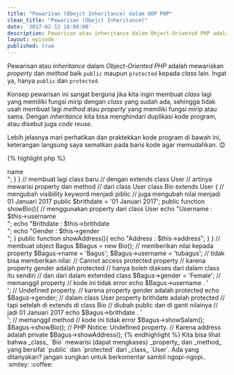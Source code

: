 ```yaml
---
title: "Pewarisan (Obejct Inheritance) dalam OOP PHP"
clean_title: "Pewarisan (Obejct Inheritance)"
date: '2017-02-13 10:08:00'
description: Pewarisan atau inheritance dalam Object-Oriented PHP adalah mewariskan property dan method baik public maupun protected kepada class lain. Ingat ya, hanya public dan protected.
layout: episode
published: true
---
```


Pewarisan atau _inheritance_ dalam _Object-Oriented PHP_ adalah mewariskan _property_ dan _method_ baik `public` maupun `protected` kepada _class_ lain. Ingat ya, hanya `public` dan `protected`.

Konsep pewarisan ini sangat berguna jika kita ingin membuat _class_ lagi yang memiliki fungsi mirip dengan _class_ yang sudah ada, sehingga tidak usah membuat lagi _method_ atau _property_ yang memiliki fungsi mirip atau sama. Dengan _inheritance_ kita bisa menghindari duplikasi kode program, atau disebut juga _code reuse_.

Lebih jelasnya mari perhatikan dan praktekkan kode program di bawah ini, keterangan langsung saya sematkan pada baris kode agar memudahkan. :blush:

{% highlight php %}
<?php
class User
{
    public $name;
    public $username;
    protected $brithdate = '03 Juni 2016';
    private $address = 'Yogyakarta';
    protected $gender = 'Male';

    public function showSalam(){
        echo "Salam... nama saya $this->name <br/>";
    }
}

// membuat lagi class baru
// dengan extends class User
// artinya mewarisi property dan method
// dari class User
class Bio extends User
{
    // mengubah visibility keyword menjadi piblic
    // juga mengubah nilai menjadi 01 Januari 2017
    public $brithdate = '01 Januari 2017';

    public function showBio(){
        // menggunakan property dari class User
        echo "Username : $this->username <br/>";
        echo "Brithdate : $this->brithdate <br/>";
        echo "Gender : $this->gender <br/>";
    }

    public function showAddress(){
        echo "Address : $this->address";
    }
}

// membuat object Bagus
$Bagus = new Bio();

// memberikan nilai kepada property
$Bagus->name = 'Bagus';
$Bagus->username = 'tubagus';

// tidak bisa memberikan nilai:
// Cannot access protected property
// karena property gender adalah protected
// hanya boleh diakses dari dalam class itu sendiri
// dan dari dalam extended class
$Bagus->gender = 'Female';

// memanggil property
// kode ini tidak error
echo $Bagus->username . '<br/>';

// Undefined property.
// karena property gender adalah protected
echo $Bagus->gender;

// dalam class User property brithdate adalah protected
// tapi setelah di extends di class Bio
// diubah public dan di ganti nilainya
// jadi 01 Januari 2017
echo $Bagus->brithdate . '<br/>';

// memanggil method
// kode ini tidak error
$Bagus->showSalam();
$Bagus->showBio();

// PHP Notice:  Undefined property.
// Karena address adalah private
$Bagus->showAddress();
{% endhighlight %}

Kita bisa lihat bahwa _class_ `Bio` mewarisi (dapat mengkases) _property_ dan _method_ yang bersifat `public` dan `protected` dari _class_ `User`. Ada yang ditanyakan? jangan sungkan untuk berkomentar sambil ngopi-ngopi.. :smiley: :coffee:
